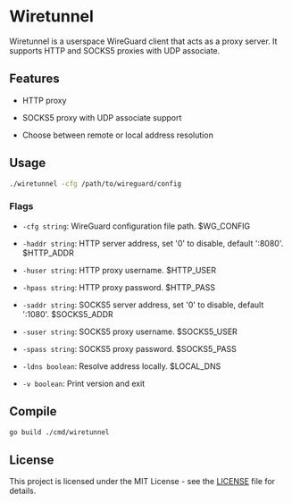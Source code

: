 # Wiretunnel

Wiretunnel is a userspace WireGuard client that acts as a proxy server. It supports HTTP and SOCKS5 proxies with UDP associate.

## Features

- HTTP proxy

- SOCKS5 proxy with UDP associate support

- Choose between remote or local address resolution

## Usage

```bash
./wiretunnel -cfg /path/to/wireguard/config
```

### Flags

- `-cfg string`: WireGuard configuration file path. $WG_CONFIG

- `-haddr string`: HTTP server address, set '0' to disable, default ':8080'. $HTTP_ADDR

- `-huser string`: HTTP proxy username. $HTTP_USER

- `-hpass string`: HTTP proxy password. $HTTP_PASS

- `-saddr string`: SOCKS5 server address, set '0' to disable, default ':1080'. $SOCKS5_ADDR

- `-suser string`: SOCKS5 proxy username. $SOCKS5_USER

- `-spass string`: SOCKS5 proxy password. $SOCKS5_PASS

- `-ldns boolean`: Resolve address locally. $LOCAL_DNS

- `-v boolean`: Print version and exit

## Compile

```bash
go build ./cmd/wiretunnel
```

## License

This project is licensed under the MIT License - see the [LICENSE](LICENSE) file for details.

